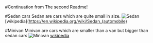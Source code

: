 #Continuation from The second Readme!

#Sedan cars
Sedan are cars which are quite small in size.
![Sedan](https://media.wired.com/photos/5a1f37b8ce74853c1fb5dce9/master/w_2560%2Cc_limit/lucid-TA.jpg)
[wikipedia](https://en.wikipedia.org/wiki/Sedan_(automobile)


#Minivan
Minivan are cars which are smaller than a van but bigger than sedan cars
![Minivan](https://article.images.consumerreports.org/f_auto/prod/content/dam/CRO%20Images%202017/Overview%20Pages/CR-OV-SOCIAL-Cars-minivan-6-17)
[wikipedia](https://en.wikipedia.org/wiki/Minivan)
